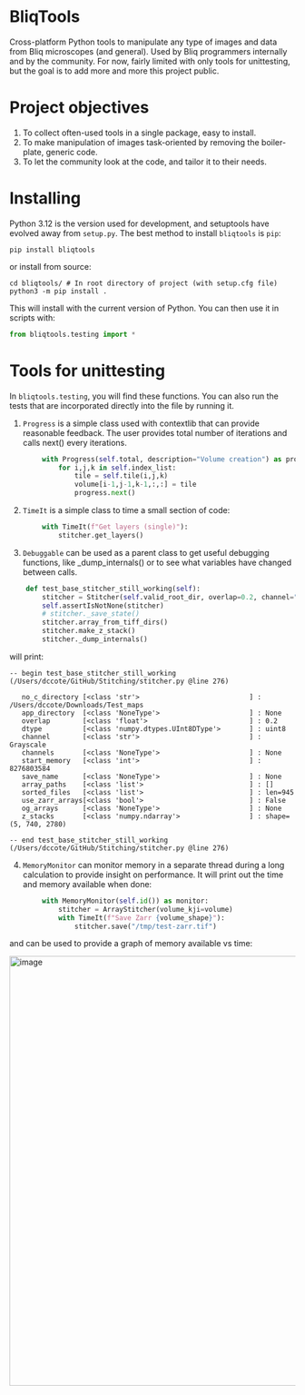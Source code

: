 # BliqTools
Cross-platform Python tools to manipulate any type of images and data from Bliq microscopes (and general).  Used by Bliq programmers internally and by the community.
For now, fairly limited with only tools for unittesting, but the goal is to add more and more this project public.

# Project objectives
1. To collect often-used tools in a single package, easy to install.
2. To make manipulation of images task-oriented by removing the boiler-plate, generic code.
3. To let the community look at the code, and tailor it to their needs.

# Installing

Python 3.12 is the version used for development, and setuptools have evolved away from `setup.py`. The best method to install `bliqtools` is `pip`:

```shell
pip install bliqtools
```

or install from source:

```shell
cd bliqtools/ # In root directory of project (with setup.cfg file)
python3 -m pip install .
```

This will install with the current version of Python. You can then use it in scripts with:

```python
from bliqtools.testing import *
```



# Tools for unittesting

In `bliqtools.testing`, you will find these functions. You can also run the tests that are incorporated directly into the file by running it.

1. `Progress` is a simple class used with contextlib that can provide reasonable feedback.  The user provides total number of iterations and calls next() every iterations.
```python
        with Progress(self.total, description="Volume creation") as progress:
            for i,j,k in self.index_list:
                tile = self.tile(i,j,k)
                volume[i-1,j-1,k-1,:,:] = tile
                progress.next()
```

2. `TimeIt` is a simple class to time a small section of code:

```python
        with TimeIt(f"Get layers (single)"):
            stitcher.get_layers()
```

3. `Debuggable` can be used as a parent class to get useful debugging functions, like _dump_internals() or to see what variables have changed between calls.

```python
    def test_base_stitcher_still_working(self):
        stitcher = Stitcher(self.valid_root_dir, overlap=0.2, channel="Grayscale")
        self.assertIsNotNone(stitcher)
        # stitcher._save_state()
        stitcher.array_from_tiff_dirs()
        stitcher.make_z_stack()
        stitcher._dump_internals()
```

will print:

```
-- begin test_base_stitcher_still_working (/Users/dccote/GitHub/Stitching/stitcher.py @line 276)

   no_c_directory [<class 'str'>                           ] : /Users/dccote/Downloads/Test_maps
   app_directory  [<class 'NoneType'>                      ] : None
   overlap        [<class 'float'>                         ] : 0.2
   dtype          [<class 'numpy.dtypes.UInt8DType'>       ] : uint8
   channel        [<class 'str'>                           ] : Grayscale
   channels       [<class 'NoneType'>                      ] : None
   start_memory   [<class 'int'>                           ] : 8276803584
   save_name      [<class 'NoneType'>                      ] : None
   array_paths    [<class 'list'>                          ] : []
   sorted_files   [<class 'list'>                          ] : len=945
   use_zarr_arrays[<class 'bool'>                          ] : False
   og_arrays      [<class 'NoneType'>                      ] : None
   z_stacks       [<class 'numpy.ndarray'>                 ] : shape=(5, 740, 2780)

-- end test_base_stitcher_still_working (/Users/dccote/GitHub/Stitching/stitcher.py @line 276)
```


4. `MemoryMonitor` can monitor memory in a separate thread during a long calculation to provide insight on performance.  It will print out the time and memory available when done:

```python
        with MemoryMonitor(self.id()) as monitor:
            stitcher = ArrayStitcher(volume_kji=volume)
            with TimeIt(f"Save Zarr {volume_shape}"):
                stitcher.save("/tmp/test-zarr.tif")

```
and can be used to provide a graph of memory available vs time:

<img width="757" alt="image" src="https://github.com/user-attachments/assets/231d13d6-5202-45c8-8855-4c42bcc0c55e">

